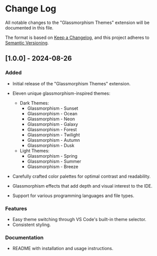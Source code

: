 # Change Log

All notable changes to the "Glassmorphism Themes" extension will be documented in this file.

The format is based on [Keep a Changelog](https://keepachangelog.com/en/1.0.0/),
and this project adheres to [Semantic Versioning](https://semver.org/spec/v2.0.0.html).

## [1.0.0] - 2024-08-26

### Added
- Initial release of the "Glassmorphism Themes" extension.
- Eleven unique glassmorphism-inspired themes:
  - Dark Themes:
    - Glassmorphism - Sunset
    - Glassmorphism - Ocean
    - Glassmorphism - Neon
    - Glassmorphism - Galaxy
    - Glassmorphism - Forest
    - Glassmorphism - Twilight
    - Glassmorphism - Autumn
    - Glassmorphism - Dusk
  - Light Themes:
    - Glassmorphism - Spring
    - Glassmorphism - Summer
    - Glassmorphism - Breeze

- Carefully crafted color palettes for optimal contrast and readability.
- Glassmorphism effects that add depth and visual interest to the IDE.
- Support for various programming languages and file types.

### Features
- Easy theme switching through VS Code's built-in theme selector.
- Consistent styling.

### Documentation
- README with installation and usage instructions.